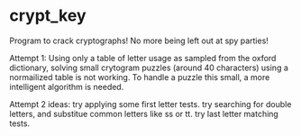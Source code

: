 crypt_key
=========

Program to crack cryptographs! No more being left out at spy parties!

Attempt 1:
Using only a table of letter usage as sampled from the oxford dictionary,
solving small crytogram puzzles (around 40 characters) using a normailized 
table is not working. To handle a puzzle this small, a more intelligent 
algorithm is needed.

Attempt 2 ideas:
try applying some first letter tests.
try searching for double letters, and substitue common letters like ss or tt.
try last letter matching tests.